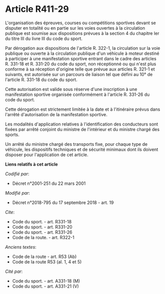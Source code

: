 # Article R411-29

L'organisation des épreuves, courses ou compétitions sportives devant se disputer en totalité ou en partie sur les voies
ouvertes à la circulation publique est soumise aux dispositions prévues à la section 4 du chapitre Ier du titre III du livre
III du code du sport.

Par dérogation aux dispositions de l'article R. 322-1, la circulation sur la voie publique ou ouverte à la circulation
publique d'un véhicule à moteur destiné à participer à une manifestation sportive entrant dans le cadre des articles R.
331-18 et R. 331-20 du code du sport, non réceptionné ou qui n'est plus conforme à sa réception d'origine telle que prévue
aux articles R. 321-1 et suivants, est autorisée sur un parcours de liaison tel que défini au 10° de l'article R. 331-18 du
code du sport.

Cette autorisation est valide sous réserve d'une inscription à une manifestation sportive organisée conformément à l'article
R. 331-26 du code du sport.

Cette dérogation est strictement limitée à la date et à l'itinéraire prévus dans l'arrêté d'autorisation de la manifestation
sportive.

Les modalités d'application relatives à l'identification des conducteurs sont fixées par arrêté conjoint du ministre de
l'intérieur et du ministre chargé des sports.

Un arrêté du ministre chargé des transports fixe, pour chaque type de véhicule, les dispositifs techniques et de sécurité
minimaux dont ils doivent disposer pour l'application de cet article.

**Liens relatifs à cet article**

_Codifié par_:

  - Décret n°2001-251 du 22 mars 2001

_Modifié par_:

  - Décret n°2018-795 du 17 septembre 2018 - art. 19

_Cite_:

  - Code du sport. - art. R331-18
  - Code du sport. - art. R331-20
  - Code du sport. - art. R331-26
  - Code de la route. - art. R322-1

_Anciens textes_:

  - Code de la route - art. R53 (Ab)
  - Code de la route R53 (al. 1, 4 et 5)

_Cité par_:

  - Code du sport. - art. A331-18 (M)
  - Code du sport. - art. A331-21 (V)
